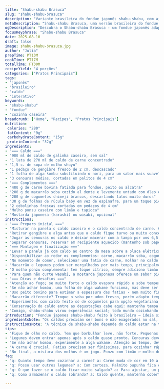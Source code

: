 ```yaml
---
title: "Shabu-shabu Brasuca"
slug: "shabu-shabu-brasuca"
description: "Variante brasileira do fondue japonês shabu-shabu, com ajustes nos ingredientes para um sabor mais fresco e texturas equilibradas. Usa caldo caseiro e um toque de limão para acentuar aromas; carne fatiada fina pronta para banhar no caldo quente. Legumes alternativos e substituições simples para quem não acha certos ingredientes originais. Passos detalhados com dicas para evitar carne passada e manter crocância dos vegetais. Truques para controlar o fogo e servir na mesa com a interação do pessoal, típico fondue-momento."
metaDescription: "Shabu-shabu Brasuca, uma versão brasileira do fondue japonês com sabores do Brasil e ingredientes frescos."
ogDescription: "Descubra o Shabu-shabu Brasuca - um fondue japonês adaptado para o paladar brasileiro, fresco e interativo."
focusKeyphrase: "Shabu-shabu Brasuca"
date: 2025-08-10
draft: false
image: shabu-shabu-brasuca.jpg
author: "Julia"
prepTime: PT13M
cookTime: PT17M
totalTime: PT30M
recipeYield: "4 porções"
categories: ["Pratos Principais"]
tags:
- "japonês"
- "brasileiro"
- "caldo"
- "interativo"
keywords:
- "shabu-shabu"
- "fondue"
- "cozinha caseira"
breadcrumb: ["Home", "Recipes", "Pratos Principais"]
nutrition: 
 calories: "280"
 fatContent: "9g"
 carbohydrateContent: "15g"
 proteinContent: "32g"
ingredients:
- "=== Caldo ==="
- "900 ml de caldo de galinha caseiro, sem sal"
- "1 lata de 270 ml de caldo de carne concentrado"
- "1,5 c. de sopa de molho shoyu"
- "1 pedaço de gengibre fresco de 2 cm, descascado"
- "1 folha de alga kombu substituindo o nori, para um sabor mais suave"
- "3 cenouras médias, cortadas em palitos de 4 cm"
- "=== Complementos ==="
- "400 g de carne bovina fatiada para fondue, peito ou alcatra"
- "200 g de macarrão soba cozido al dente e levemente untado com óleo de gergelim"
- "200 g de cogumelos shimeji brancos, descartando talos muito duros"
- "30 g de folhas de rúcula baby em vez de espinafre, para um toque picante"
- "2 cebolinhas frescas cortadas em pedaços de 4 cm"
- "Molho ponzu caseiro com limão e tapioca"
- "Mostarda japonesa (karashi) ou wasabi, opcional"
instructions:
- "=== Preparo inicial ==="
- "Misturar na panela o caldo caseiro e o caldo concentrado de carne. Colocar o shoyu, o gengibre e a folha de kombu. Acender fogo médio-alto até começar a borbulhar, formando pequenas bolhas na superfície onde o líquido toca as paredes - espalho essa observação para não deixar fervendo forte. Cozinhar em fogo brando por uns 6 minutos, isso ajuda o gengibre liberar aroma sem amargar."
- "Retirar gengibre e alga antes que o caldo fique turvo ou muito concentrado - se passar disso o sabor vira amargo e o caldo perde a leveza. Importante esse ponto, já que caldo escuro não combina com shabu-shabu."
- "Jogar as cenouras no caldo e deixar macerar com a tampa por uns 6,5 minutos. Elas devem ficar macias porém firmes, sem perder a crocância. Teste com garfo - se entrar com um pouco de resistência, está no ponto."
- "Separar cenouras, reservar em recipiente aquecido (mantenho sob papel alumínio) para servir na mesa."
- "=== Montagem e finalização ==="
- "Levar a panela já com caldo ao centro da mesa sobre a placa elétrica ajustada para calor médio; o fundo da panela deve estar submerso na placa para aquecer uniformemente. Essa é a base do fondue, mantém o caldo borbulhando devagar, no volume ideal para cozinhar fatias finíssimas de carne rapidamente."
- "Disponibilizar ao redor os complementos: carne, macarrão soba, cogumelos shimeji (desmanche-os em pequenos ramalhetes), rúcula e cebolinha. Assim cada um escolhe seu mix."
- "No momento de comer, selecionar uma fatia de carne, molhar no caldo fervendo por instantes – só até mudar a cor, geralmente uns 10 a 15 segundos. Escola tradicional: carne deve ficar mal passada para preservar maciez; prolongar cozimento endurece a peça, não importa a qualidade."
- "Macarrão e legumes podem ser mergulhados por mais tempo, principalmente cogumelos que liberam aroma. Roubo o truque de cozinhar a rúcula só no último minuto para manter notas de frescor e evitar amargor."
- "O molho ponzu complementar tem toque cítrico, sempre adiciono limão espremido na hora e umas gotas de molho de peixe para dar profundidade; pode-se substituir por molho de soja diluído com vinagre."
- "Para quem não curte wasabi, a mostarda japonesa oferece um sabor picante importante, muda a experiência do shabu-shabu tradicional mas não perde a essência."
- "=== Dicas e desafios ==="
- "Atenção ao fogo; se muito forte o caldo evapora rápido e sobe temperatura demais, o que queima o shoyu e altera o sabor. Ideal manter fervura baixa durante toda a refeição, acrescentando água quente se necessário para não perder líquido."
- "Se não achar kombu, uma folha de alga wakame funciona, mas deve ser retirada mais cedo para não interferir no amargor."
- "Uso peito bovino para estimar a espessura das fatias - nem muito finas que se desfazem rápido, nem grossas demais que demoram a cozinhar."
- "Macarrão diferente? Troque o soba por udon fresco, porém adapto tempo de cozimento na mesa para evitar empapamento."
- "Experimentei com caldo feito só de cogumelos para opção vegetariana, usando tofu como proteína. Processo igual, só que a textura muda muito o impacto geral."
- "Conservação do caldo entre as degustações cabe aqui: mantenha tampa na panela, evite exposição ao ar direto para não ressecar instantaneamente."
- "Comigo, shabu-shabu virou experiência social; todo mundo cozinhando sua carne, falando sobre cortes e brindando com saquê gelado. No Brasil, substituir saquê por uma boa caipirinha de limão siciliano cria contraste interessante para o paladar. O calor leve do shabu no meio da roda é coisa fina."
introduction: "Fondue japones shabu-shabu feito à brasileira — ideia simples, direto ao coração do prato. Quente, interativo, com caldo rico porém leve. Já tentei usar só caldo industrializado e sempre ficou meio pesado, pouco aromático. Por isso prefiro misturar caldo caseiro com um caldo de carne mais concentrado, dá equilíbrio e aquela profundidade sem estourar o paladar. Gosto de acrescentar alga kombu ao invés do nori, o sabor é mais elegante e menos salgado, perfeito para quem não tem medo de colocar a mão na massa e curte mexer com fogo na mesa. A variação no complemento é o que faz cada fondue virar um evento diferente — carne fatiada milimetricamente, cogumelos frescos, e uma pitada cítrica no molho ponzu caseiro que uso. Sem lactose, sem frescura, mas com muito sabor e interação."
ingredientsNote: "Os caldos precisam ser bons e não exagerados no sal, pois o molho shoyu já carrega sódio. Prefira caldo de galinha feito em casa, daquelas sobras que ficam melhor quando reaquece, e um caldo de carne concentrado premium para não perder o caráter robusto. Kombu substitui o nori para não pesar nem turvar o caldo, além de soltar menos areia, coisa comum com algas secas mais baratas. Troque cenoura por palmito pupunha cortado em tiras grossas para uma textura diferente, ou nabo para dar um crocante após a fervura. Para proteína além do boi, valem fatias finas de frango ou até tiras de peixe branco. Quem tem alergia ou evita soja pode usar tamari sem glúten, evitar molho de soja tradicional. Macarrão pode ser substituído por bifum de arroz para versão sem glúten. Cogumelos shimeji claro terceiro ingrediente que destaque, mude para cogumelo Paris fatiado se encontrar mais fácil. Rúcula no lugar do espinafre oferece amargor, mas atenção para não cozinhar demais. Molho ponzu caseiro junta limão, shoyu e um toque de vinagre de arroz, bem adaptado ao paladar brasileiro."
instructionsNote: "A técnica de shabu-shabu depende do caldo estar na temperatura certa: nem fervendo violento, nem morno demais. Bolhas pequenas e visual de ondulação no caldo indicam o calor perfeito para mergulhar carne sem passar do ponto. Gengibre e kombu esfriam o caldo com aroma delicado, mas precisam ser retirados antes que amarguem e muddlem o preparo. Cozinhar legumes al dente é fundamental para evitar vegetais moles e sem graça; por isso uso aquela técnica do garfo para sentir antes de tirar do fogo. À mesa, mantenho o fogareiro na potência média e limpo o prato ou pegador frequentemente para evitar a gordura que sobe na superfície ficar enjoativa. Servir com molhos a parte é essencial para adaptar ao gosto de cada um, além de facilitar o manejo dos ingredientes. Para iniciantes, recomendo separar a carne e legumes em porções pequenas para não perder o controle do cozimento na panela, evitando desperdício e perda do sabor original."
tips:
- "Fique de olho no caldo. Tem que borbulhar leve, não forte. Pequenas bolhas, aroma de gengibre. Se ferver demais, risco de amargo. Acréscimos de água quente resolve a evaporação."
- "Legumes devem entrar apenas após o caldo quase pronto. Cenouras devem ter crocância; teste com garfo. Se entrar com resistência, estão boas. Não perca a textura."
- "Se não achar kombu, experimente a alga wakame. Atenção ao tempo, deve ser retirada logo. Assim, evita amargor e ainda dá um sabor suave. Simples e eficiente."
- "A carne é crucial. Fatias precisam ser finíssimas, para cozinhar rápido. Nem grossas nem finas demais, achados assim estragam a textura. Use alcatra ou peito bovino."
- "No final, a mistura dos molhos é um jogo. Ponzu com limão e molho de peixe. A mostarda japonesa dá uma beleza e um calor. Para quem não curte muito, opte por wasabi bem controlado."
faq:
- "q: Quanto tempo deve cozinhar a carne? a: Carne muda de cor em 10 a 15 segs, no caldo fervendo. É mal passada. Cuidado, mais tempo e pode endurecer. Não é só estética."
- "q: Posso usar outros legumes? a: Com certeza. Palmito pupunha fica ótimo. Nabo dá crocância. Mas atenção com a cocção. Legumes devem ser frescos, crocantes."
- "q: O que fazer se o caldo ficar muito salgado? a: Para ajustar, um pouco de água pura. Ou uma batata crua. Ela absorve sal. O equilíbrio é importante para o prato."
- "q: Como armazenar o caldo sobrando? a: Caldo quente, mantenha coberto. No dia seguinte, use. Se não, congele. Isso evita que perca o sabor. Não exponha ao ar."

---
```

